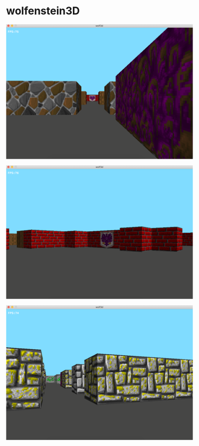# wolfenstein3D

![alt text](https://raw.githubusercontent.com/bjones3/wolfenstein3D/master/imgs/wolf3D1.png)

![alt text](https://raw.githubusercontent.com/bjones3/wolfenstein3D/master/imgs/wolf3D2.png)

![alt text](https://raw.githubusercontent.com/bjones3/wolfenstein3D/master/imgs/wolf3D3.png)
